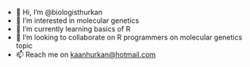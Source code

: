 - 👋 Hi, I’m @biologisthurkan
- 👀 I’m interested in molecular genetics
- 🌱 I’m currently learning basics of R
- 💞️ I’m looking to collaborate on R programmers on molecular genetics topic
- 📫 Reach me on kaanhurkan@hotmail.com

<!---
biologisthurkan/biologisthurkan is a ✨ special ✨ repository because its `README.md` (this file) appears on your GitHub profile.
You can click the Preview link to take a look at your changes.
--->

